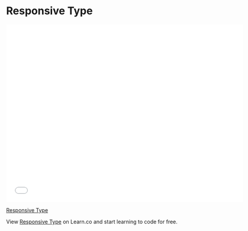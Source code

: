 # Responsive Type

<iframe width="640" height="480" src="//www.youtube.com/embed/I3SB9RNg74w?rel=0&modestbranding=1" frameborder="0" allowfullscreen></iframe><p><a href="https://www.youtube.com/watch?v=I3SB9RNg74w">Responsive Type</a></p>


<p data-visibility='hidden'>View <a href='https://learn.co/lessons/responsive-type' title='Responsive Type'>Responsive Type</a> on Learn.co and start learning to code for free.</p>
